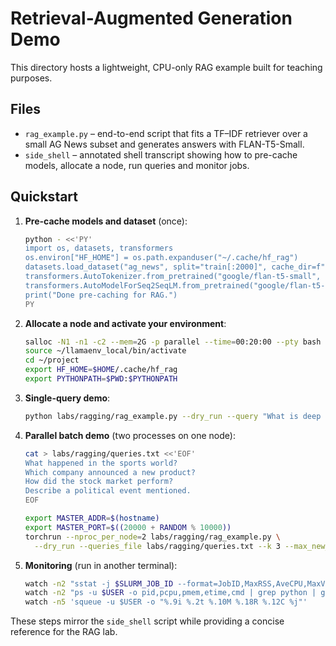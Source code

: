 # Retrieval-Augmented Generation Demo

This directory hosts a lightweight, CPU-only RAG example built for teaching purposes.

## Files

- `rag_example.py` – end-to-end script that fits a TF–IDF retriever over a small AG News subset and generates answers with FLAN-T5-Small.
- `side_shell` – annotated shell transcript showing how to pre-cache models, allocate a node, run queries and monitor jobs.

## Quickstart

1. **Pre-cache models and dataset** (once):
   ```bash
   python - <<'PY'
   import os, datasets, transformers
   os.environ["HF_HOME"] = os.path.expanduser("~/.cache/hf_rag")
   datasets.load_dataset("ag_news", split="train[:2000]", cache_dir=f"{os.environ['HF_HOME']}/ds")
   transformers.AutoTokenizer.from_pretrained("google/flan-t5-small", cache_dir=f"{os.environ['HF_HOME']}/tok")
   transformers.AutoModelForSeq2SeqLM.from_pretrained("google/flan-t5-small", cache_dir=f"{os.environ['HF_HOME']}/gen")
   print("Done pre-caching for RAG.")
   PY
   ```
2. **Allocate a node and activate your environment**:
   ```bash
   salloc -N1 -n1 -c2 --mem=2G -p parallel --time=00:20:00 --pty bash
   source ~/llamaenv_local/bin/activate
   cd ~/project
   export HF_HOME=$HOME/.cache/hf_rag
   export PYTHONPATH=$PWD:$PYTHONPATH
   ```
3. **Single-query demo**:
   ```bash
   python labs/ragging/rag_example.py --dry_run --query "What is deep learning?"
   ```
4. **Parallel batch demo** (two processes on one node):
   ```bash
   cat > labs/ragging/queries.txt <<'EOF'
   What happened in the sports world?
   Which company announced a new product?
   How did the stock market perform?
   Describe a political event mentioned.
   EOF

   export MASTER_ADDR=$(hostname)
   export MASTER_PORT=$((20000 + RANDOM % 10000))
   torchrun --nproc_per_node=2 labs/ragging/rag_example.py \
     --dry_run --queries_file labs/ragging/queries.txt --k 3 --max_new_tokens 64
   ```
5. **Monitoring** (run in another terminal):
   ```bash
   watch -n2 "sstat -j $SLURM_JOB_ID --format=JobID,MaxRSS,AveCPU,MaxVMSize"
   watch -n2 "ps -u $USER -o pid,pcpu,pmem,etime,cmd | grep python | grep -v grep"
   watch -n5 'squeue -u $USER -o "%.9i %.2t %.10M %.18R %.12C %j"'
   ```

These steps mirror the `side_shell` script while providing a concise reference for the RAG lab.
